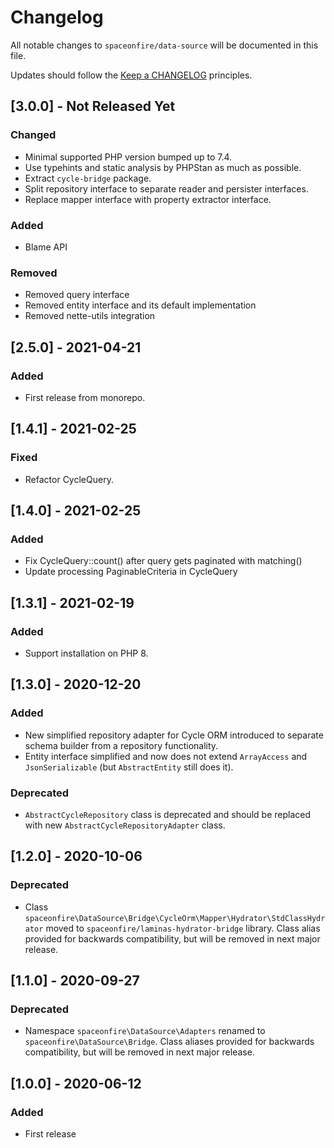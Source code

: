 # Changelog

All notable changes to `spaceonfire/data-source` will be documented in this file.

Updates should follow the [Keep a CHANGELOG](http://keepachangelog.com/) principles.

## [3.0.0] - Not Released Yet

### Changed

- Minimal supported PHP version bumped up to 7.4.
- Use typehints and static analysis by PHPStan as much as possible.
- Extract `cycle-bridge` package.
- Split repository interface to separate reader and persister interfaces.
- Replace mapper interface with property extractor interface.

### Added

- Blame API

### Removed

- Removed query interface
- Removed entity interface and its default implementation
- Removed nette-utils integration

## [2.5.0] - 2021-04-21

### Added

- First release from monorepo.

## [1.4.1] - 2021-02-25

### Fixed

-   Refactor CycleQuery.

## [1.4.0] - 2021-02-25

### Added

-   Fix CycleQuery::count() after query gets paginated with matching()
-   Update processing PaginableCriteria in CycleQuery

## [1.3.1] - 2021-02-19

### Added

-   Support installation on PHP 8.

## [1.3.0] - 2020-12-20

### Added

-   New simplified repository adapter for Cycle ORM introduced to separate schema builder from a repository functionality.
-   Entity interface simplified and now does not extend `ArrayAccess` and `JsonSerializable` (but `AbstractEntity` still
    does it).

### Deprecated

-   `AbstractCycleRepository` class is deprecated and should be replaced with new `AbstractCycleRepositoryAdapter` class.

## [1.2.0] - 2020-10-06

### Deprecated

-   Class `spaceonfire\DataSource\Bridge\CycleOrm\Mapper\Hydrator\StdClassHydrator` moved to
    `spaceonfire/laminas-hydrator-bridge` library. Class alias provided for backwards compatibility, but will be removed
    in next major release.

## [1.1.0] - 2020-09-27

### Deprecated

-   Namespace `spaceonfire\DataSource\Adapters` renamed to `spaceonfire\DataSource\Bridge`. Class aliases provided for
    backwards compatibility, but will be removed in next major release.

## [1.0.0] - 2020-06-12

### Added

-   First release
